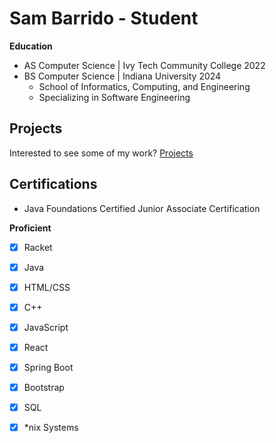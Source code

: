 # Sam Barrido - Student
**Education**
- AS Computer Science &#124; Ivy Tech Community College 2022
- BS Computer Science &#124; Indiana University 2024
    - School of Informatics, Computing, and Engineering
    - Specializing in Software Engineering
## Projects
Interested to see some of my work? [Projects](projects.md)

## Certifications
- Java Foundations Certified Junior Associate Certification


**Proficient**
-  [x] Racket
-  [x] Java
-  [x] HTML/CSS
-  [x] C++
-  [x] JavaScript
-  [x] React
-  [x] Spring Boot
-  [x] Bootstrap
-  [x] SQL
-  [x] *nix Systems

